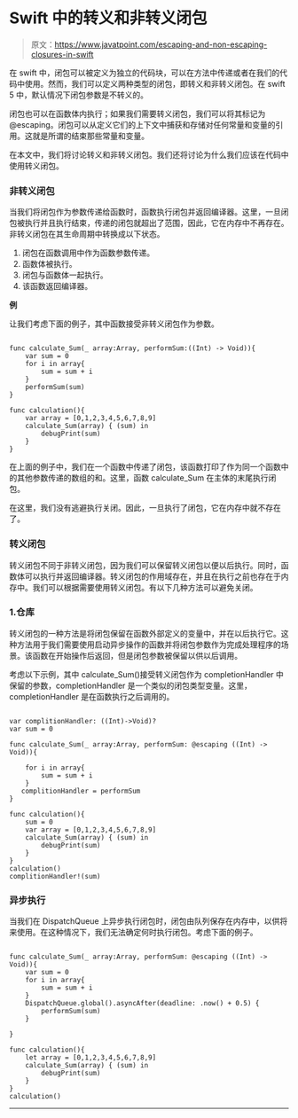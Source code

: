 # Swift 中的转义和非转义闭包

> 原文：<https://www.javatpoint.com/escaping-and-non-escaping-closures-in-swift>

在 swift 中，闭包可以被定义为独立的代码块，可以在方法中传递或者在我们的代码中使用。然而，我们可以定义两种类型的闭包，即转义和非转义闭包。在 swift 5 中，默认情况下闭包参数是不转义的。

闭包也可以在函数体内执行；如果我们需要转义闭包，我们可以将其标记为@escaping。闭包可以从定义它们的上下文中捕获和存储对任何常量和变量的引用。这就是所谓的结束那些常量和变量。

在本文中，我们将讨论转义和非转义闭包。我们还将讨论为什么我们应该在代码中使用转义闭包。

### 非转义闭包

当我们将闭包作为参数传递给函数时，函数执行闭包并返回编译器。这里，一旦闭包被执行并且执行结束，传递的闭包就超出了范围，因此，它在内存中不再存在。非转义闭包在其生命周期中转换成以下状态。

1.  闭包在函数调用中作为函数参数传递。
2.  函数体被执行。
3.  闭包与函数体一起执行。
4.  该函数返回编译器。

**例**

让我们考虑下面的例子，其中函数接受非转义闭包作为参数。

```

func calculate_Sum(_ array:Array, performSum:((Int) -> Void)){
    var sum = 0
    for i in array{
        sum = sum + i
    }
    performSum(sum)
}

func calculation(){
    var array = [0,1,2,3,4,5,6,7,8,9]
    calculate_Sum(array) { (sum) in
        debugPrint(sum)
    }
} 
```

在上面的例子中，我们在一个函数中传递了闭包，该函数打印了作为同一个函数中的其他参数传递的数组的和。这里，函数 calculate_Sum 在主体的末尾执行闭包。

在这里，我们没有逃避执行关闭。因此，一旦执行了闭包，它在内存中就不存在了。

### 转义闭包

转义闭包不同于非转义闭包，因为我们可以保留转义闭包以便以后执行。同时，函数体可以执行并返回编译器。转义闭包的作用域存在，并且在执行之前也存在于内存中。我们可以根据需要使用转义闭包。有以下几种方法可以避免关闭。

### 1.仓库

转义闭包的一种方法是将闭包保留在函数外部定义的变量中，并在以后执行它。这种方法用于我们需要使用启动异步操作的函数并将闭包参数作为完成处理程序的场景。该函数在开始操作后返回，但是闭包参数被保留以供以后调用。

考虑以下示例，其中 calculate_Sum()接受转义闭包作为 completionHandler 中保留的参数，completionHandler 是一个类似的闭包类型变量。这里，completionHandler 是在函数执行之后调用的。

```

var complitionHandler: ((Int)->Void)?
var sum = 0

func calculate_Sum(_ array:Array, performSum: @escaping ((Int) -> Void)){

    for i in array{
        sum = sum + i
    }
   complitionHandler = performSum
}

func calculation(){
    sum = 0
    var array = [0,1,2,3,4,5,6,7,8,9]
    calculate_Sum(array) { (sum) in
        debugPrint(sum)
    }
}
calculation()
complitionHandler!(sum) 
```

### 异步执行

当我们在 DispatchQueue 上异步执行闭包时，闭包由队列保存在内存中，以供将来使用。在这种情况下，我们无法确定何时执行闭包。考虑下面的例子。

```

func calculate_Sum(_ array:Array, performSum: @escaping ((Int) -> Void)){
    var sum = 0
    for i in array{
        sum = sum + i
    }
    DispatchQueue.global().asyncAfter(deadline: .now() + 0.5) {
        performSum(sum)
    }

}

func calculation(){
    let array = [0,1,2,3,4,5,6,7,8,9]
    calculate_Sum(array) { (sum) in
        debugPrint(sum)
    }
}
calculation() 
```

* * *